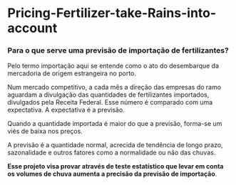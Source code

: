 # Pricing-Fertilizer-take-Rains-into-account  

### Para o que serve uma previsão de importação de fertilizantes?  

Pelo termo importação aqui se entende como o ato do desembarque da mercadoria de origem estrangeira no porto.  

Num mercado competitivo, a cada mês a direção das empresas do ramo aguardam a divulgação das quantidades de fertilizantes importados,  divulgados pela Receita Federal. Esse número é comparado com uma expectativa. A expectativa é a previsão.  

Quando a quantidade importada é maior do que a previsão, forma-se um viés de baixa nos preços.  

A previsão é a quantidade normal, acrecida de tendência de longo prazo, sazonalidade e outros fatores como a normalidade ou não das chuvas.  

**Esse projeto visa provar através de teste estatístico que levar em conta os volumes de chuva aumenta a precisão da previsão de importação**.